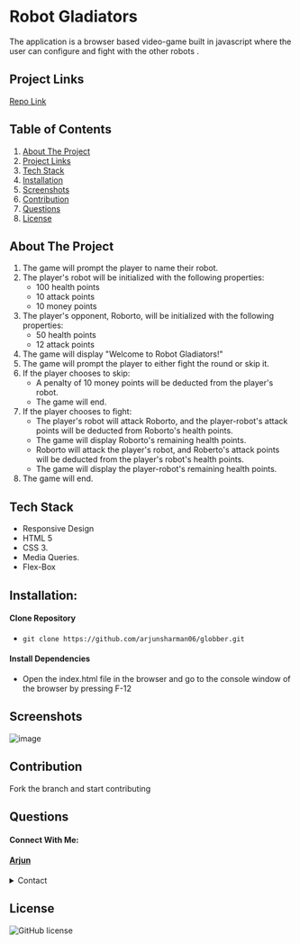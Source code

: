 # Robot Gladiators

The application is a browser based video-game built in javascript where the user can configure and fight with the other robots .

## Project Links
[Repo Link](https://github.com/arjunsharman06/robot-gladiators.git) <br>

## Table of Contents
1. [About The Project](#about-the-project)
1. [Project Links](#project-links)
1. [Tech Stack](#tech-stack)
1. [Installation](#installation)
1. [Screenshots](#screenshots)
1. [Contribution](#contribution)
1. [Questions](#questions)
1. [License](#license)

## About The Project
 1. The game will prompt the player to name their robot.
 1. The player's robot will be initialized with the following properties:
     * 100 health points
     * 10 attack points
    * 10 money points
1. The player's opponent, Roborto, will be initialized with the following properties:
   * 50 health points
   * 12 attack points
1. The game will display "Welcome to Robot Gladiators!"
1. The game will prompt the player to either fight the round or skip it.
1. If the player chooses to skip:
   * A penalty of 10 money points will be deducted from the player's robot.
   * The game will end.
1. If the player chooses to fight:
   * The player's robot will attack Roborto, and the player-robot's attack points will be deducted from Roborto's health points.
   * The game will display Roborto's remaining health points.
   * Roborto will attack the player's robot, and Roberto's attack points will be deducted from the player's robot's health points.
   * The game will display the player-robot's remaining health points.
1. The game will end.


## Tech Stack

* Responsive Design
* HTML 5 
* CSS 3.
* Media Queries.
* Flex-Box

## Installation: 
 
#### Clone Repository

* `git clone https://github.com/arjunsharman06/globber.git`

#### Install Dependencies 

* Open the index.html file in the browser and go to the console window of the browser by pressing F-12

## Screenshots

![image](https://user-images.githubusercontent.com/14013884/208960154-a2726bc5-cb91-4efe-a1da-0664ec62b32b.png)


## Contribution

Fork the branch and start contributing
## Questions 
#### Connect With Me: <br>

#### [Arjun](https://github.com/arjunsharman06) <br>
   
<details>
    <summary>Contact</summary>
    arjunsharman06@gmail.com
</details>

## License
![GitHub license](https://img.shields.io/badge/license-MIT-blue)

